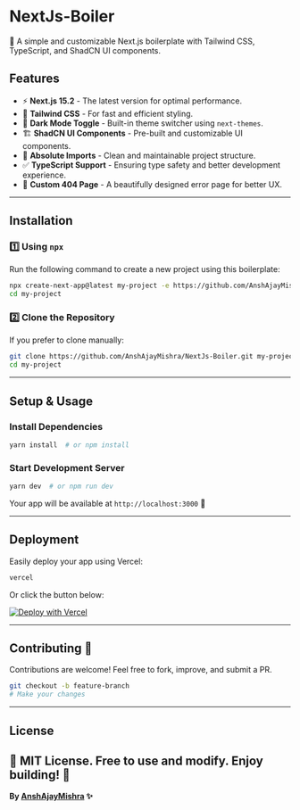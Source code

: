 # NextJs-Boiler

🚀 A simple and customizable Next.js boilerplate with Tailwind CSS, TypeScript, and ShadCN UI components.

## Features

- ⚡ **Next.js 15.2** - The latest version for optimal performance.
- 🎨 **Tailwind CSS** - For fast and efficient styling.
- 🌙 **Dark Mode Toggle** - Built-in theme switcher using `next-themes`.
- 🏗 **ShadCN UI Components** - Pre-built and customizable UI components.
- 🔗 **Absolute Imports** - Clean and maintainable project structure.
- ✅ **TypeScript Support** - Ensuring type safety and better development 
experience.
- 🚫 **Custom 404 Page** - A beautifully designed error page for better UX.

---

## Installation

### 1️⃣ Using `npx`
Run the following command to create a new project using this boilerplate:

```sh
npx create-next-app@latest my-project -e https://github.com/AnshAjayMishra/NextJs-Boiler
cd my-project
```

### 2️⃣ Clone the Repository
If you prefer to clone manually:

```sh
git clone https://github.com/AnshAjayMishra/NextJs-Boiler.git my-project
cd my-project
```

---

## Setup & Usage

### Install Dependencies
```sh
yarn install  # or npm install
```

### Start Development Server
```sh
yarn dev  # or npm run dev
```

Your app will be available at `http://localhost:3000` 🎉

---

## Deployment

Easily deploy your app using Vercel:

```sh
vercel
```

Or click the button below:

[![Deploy with Vercel](https://vercel.com/button)](https://vercel.com/new/clone?repository-url=https://github.com/AnshAjayMishra/NextJs-Boiler)

---

## Contributing 🤝

Contributions are welcome! Feel free to fork, improve, and submit a PR.

```sh
git checkout -b feature-branch
# Make your changes
```

---

## License

📜 MIT License. Free to use and modify. Enjoy building! 🚀
---

**By [AnshAjayMishra](https://github.com/AnshAjayMishra) ✨**

